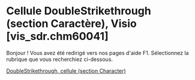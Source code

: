 
# Cellule DoubleStrikethrough (section Caractère), Visio [vis_sdr.chm60041]

Bonjour ! Vous avez été redirigé vers nos pages d'aide F1. Sélectionnez la rubrique que vous recherchiez ci-dessous.

[DoubleStrikethrough, cellule (section Character)](http://msdn.microsoft.com/library/c48a77e1-ea3c-7a6d-8c05-f9e0cb434cda%28Office.15%29.aspx)
